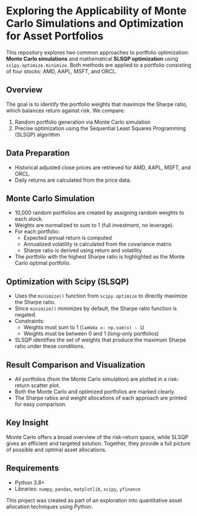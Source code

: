 # Exploring the Applicability of Monte Carlo Simulations and Optimization for Asset Portfolios

This repository explores two common approaches to portfolio optimization: **Monte Carlo simulations** and mathematical **SLSQP optimization** using `scipy.optimize.minimize`. Both methods are applied to a portfolio consisting of four stocks: AMD, AAPL, MSFT, and ORCL.

## Overview
The goal is to identify the portfolio weights that maximize the Sharpe ratio, which balances return against risk. We compare:

1. Random portfolio generation via Monte Carlo simulation  
2. Precise optimization using the Sequential Least Squares Programming (SLSQP) algorithm

## Data Preparation
- Historical adjusted close prices are retrieved for AMD, AAPL, MSFT, and ORCL.
- Daily returns are calculated from the price data.

## Monte Carlo Simulation
- 10,000 random portfolios are created by assigning random weights to each stock.
- Weights are normalized to sum to 1 (full investment, no leverage).
- For each portfolio:
  - Expected annual return is computed
  - Annualized volatility is calculated from the covariance matrix
  - Sharpe ratio is derived using return and volatility
- The portfolio with the highest Sharpe ratio is highlighted as the Monte Carlo optimal portfolio.

## Optimization with Scipy (SLSQP)
- Uses the `minimize()` function from `scipy.optimize` to directly maximize the Sharpe ratio.
- Since `minimize()` minimizes by default, the Sharpe ratio function is negated.
- Constraints:
  - Weights must sum to 1 (`lambda x: np.sum(x) - 1`)
  - Weights must be between 0 and 1 (long-only portfolios)
- SLSQP identifies the set of weights that produce the maximum Sharpe ratio under these conditions.

## Result Comparison and Visualization
- All portfolios (from the Monte Carlo simulation) are plotted in a risk-return scatter plot.
- Both the Monte Carlo and optimized portfolios are marked clearly.
- The Sharpe ratios and weight allocations of each approach are printed for easy comparison.

## Key Insight
Monte Carlo offers a broad overview of the risk-return space, while SLSQP gives an efficient and targeted solution. Together, they provide a full picture of possible and optimal asset allocations.

## Requirements
- Python 3.8+
- Libraries: `numpy`, `pandas`, `matplotlib`, `scipy`, `yfinance`

This project was created as part of an exploration into quantitative asset allocation techniques using Python.
